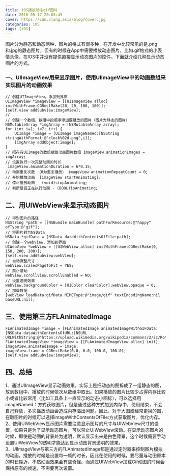 ```yaml
---
title: iOS播放动态gif图片
date: 2016-05-17 20:03:49
cover: https://cdn.clang.asia/blog/cover.jpg
categories: iOS
tags: [iOS]
---
```

图片分为静态和动态两种，图片的格式有很多种，在开发中比较常见的是.png和.jpg的静态图片，但有的时候在App中需要播放动态图片，比如.gif格式的小表情头像，在IOS中并没有提供直接显示动态图片的控件，下面就介绍几种显示动态图片的方式。
### 一、UIImageView用来显示图片，使用UIImageView中的动画数组来实现图片的动画效果

``` 
// 创建UIImageView，添加到界面 
UIImageView *imageView = [[UIImageView alloc] initWithFrame:CGRectMake(20, 20, 100, 100)];
[self.view addSubview:imageView]; 
//
// 创建一个数组，数组中按顺序添加要播放的图片（图片为静态的图片） 
NSMutableArray *imgArray = [NSMutableArray array]; 
for (int i=1; i<7; i++) { 
    UIImage *image = [UIImage imageNamed:[NSString stringWithFormat:@"clock%02d.png",i]]; 
    [imgArray addObject:image]; 
} 
// 把存有UIImage的数组赋给动画图片数组 imageView.animationImages = imgArray; 
// 设置执行一次完整动画的时长
 imageView.animationDuration = 6*0.15; 
// 动画重复次数 （0为重复播放） imageView.animationRepeatCount = 0; 
// 开始播放动画  [imageView startAnimating]; 
// 停止播放动画 - (void)stopAnimating; 
// 判断是否正在执行动画 - (BOOL)isAnimating;
```

## 二、用UIWebView来显示动态图片

``` 
// 得到图片的路径 
NSString *path = [[NSBundle mainBundle] pathForResource:@"happy" ofType:@"gif"]; 
// 将图片转为NSData 
NSData *gifData = [NSData dataWithContentsOfFile:path]; 
// 创建一个webView，添加到界面 
UIWebView *webView = [[UIWebView alloc] initWithFrame:CGRectMake(0, 150, 200, 200)]; 
[self.view addSubview:webView]; 
// 自动调整尺寸 
webView.scalesPageToFit = YES;
// 禁止滚动
webView.scrollView.scrollEnabled = NO; 
// 设置透明效果 
webView.backgroundColor = [UIColor clearColor];webView.opaque = 0; 
// 加载数据 
[webView loadData:gifData MIMEType:@"image/gif" textEncodingName:nil baseURL:nil];
```

## 三、使用第三方FLAnimatedImage

```
FLAnimatedImage *image = [FLAnimatedImage animatedImageWithGIFData:[NSData dataWithContentsOfURL:[NSURL URLWithString:@"https://upload.wikimedia.org/wikipedia/commons/2/2c/Rotating_earth_%28large%29.gif"]]];
FLAnimatedImageView *imageView = [[FLAnimatedImageView alloc] init];
imageView.animatedImage = image;
imageView.frame = CGRectMake(0.0, 0.0, 100.0, 100.0);
[self.view addSubview:imageView];
```

## 四、总结
1、通过UIImageView显示动画效果，实际上是把动态的图拆成了一组静态的图，放到数组中，播放的时候依次从数组中取出。如果播放的图片比较少占得内存比较小或者比较常用（比如工具条上一直显示的动态小图标），可以选择用imageNamed：方式获取图片，但是通过这种方式加到内存中，使用结束，不会自己释放，多次播放动画会造成内存溢出问题。因此，对于大图或经常更换的图，在取图片的时候可以选择imageWithContentsOfFile:方式获取图片，优化内存。  
2、使用UIWebView显示图片需要注意显示图片的尺寸与UIWebView尺寸的设置，如果只是为了显示动态图片，可以禁止UIWebView滚动。在显示动态图片的时候，即使是动图的背景处为透明，默认显示出来是白色背景，这个时候需要手动设置UIWebView的透明才能达到显示动图背景透明的效果。  
3、UIImageView与第三方的FLAnimatedImage都是通过定时器来控制图片模拟的动画，播放的时候是设置每一帧的时长，因此在使用的时候，要尽量与动图原本的时长靠近，不然动画效果会有些奇怪。而通过UIWebView加载Gif动图的时候会保持原有的帧速，不需要再次设置。
